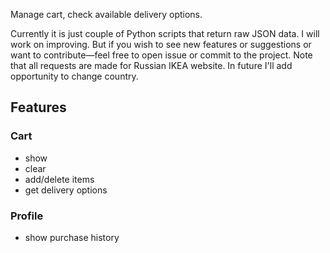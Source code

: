 Manage cart, check available delivery options.

Currently it is just couple of Python scripts that return raw JSON data.
I will work on improving. But if you wish to see new features or suggestions or want to contribute—feel free to open issue or commit to the project.
Note that all requests are made for Russian IKEA website. In future I'll add opportunity to change country. 
## Features
### Cart
- show
- clear
- add/delete items
- get delivery options

### Profile
- show purchase history
